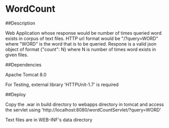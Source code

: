 # WordCount

##Description

Web Application whose response would be number of times queried word exists in corpus of text files. HTTP url format would be "/?query=WORD" where "WORD" is the word that is to be queried. Respone is a valid json object of format {"count": N} where N is number of times word exists in given files.

##Dependencies

Apache Tomcat 8.0

For Testing, external library 'HTTPUnit-1.7' is required

##Deploy

Copy the .war in build directory to webapps directory in tomcat and access the servlet using
'http://localhost:8080/wordCountServlet/?query=WORD'

Text files are in WEB-INF's data directory




